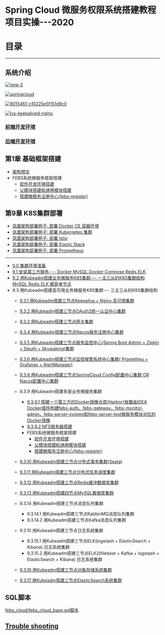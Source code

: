 


#  Spring Cloud 微服务权限系统搭建教程项目实操---2020
                         
# 目录

---

## 系统介绍



<a href="https://ibb.co/mzZjbgr"><img src="https://i.ibb.co/pXV7b56/new-2.png" alt="new-2" border="0"></a>

<a href="https://ibb.co/51YtVKL"><img src="https://i.ibb.co/fX8B7DH/springcloud.png" alt="springcloud" border="0"></a>

<a href="https://ibb.co/HGq3CDP"><img src="https://i.ibb.co/mh4g0Cy/8015461-c10225e5f151d9c0.webp" alt="8015461-c10225e5f151d9c0" border="0"></a>

<a href="https://ibb.co/7VhTp2H"><img src="https://i.ibb.co/K7nQsFY/lvs-keepalived-nginx.png" alt="lvs-keepalived-nginx" border="0"></a>


### [前端开发环境](https://github.com/stevenli91748/DEMO/blob/master/Spring%20Cloud%20%E5%BE%AE%E6%9C%8D%E5%8A%A1%E6%9D%83%E9%99%90%E7%B3%BB%E7%BB%9F%E6%90%AD%E5%BB%BA%E6%95%99%E7%A8%8B%E9%A1%B9%E7%9B%AE%E5%AE%9E%E6%93%8D---2020/%E5%89%8D%E7%AB%AF%E5%BC%80%E5%8F%91%E7%8E%AF%E5%A2%83/README.md)

### [后端开发环境](https://github.com/stevenli91748/DEMO/blob/master/Spring%20Cloud%20%E5%BE%AE%E6%9C%8D%E5%8A%A1%E6%9D%83%E9%99%90%E7%B3%BB%E7%BB%9F%E6%90%AD%E5%BB%BA%E6%95%99%E7%A8%8B%E9%A1%B9%E7%9B%AE%E5%AE%9E%E6%93%8D---2020/%E5%90%8E%E7%AB%AF%E5%BC%80%E5%8F%91%E7%8E%AF%E5%A2%83/README.md)

     



## 第1章 基础框架搭建
   * [架构预览](https://github.com/stevenli91748/DEMO/blob/master/Spring%20Cloud%20%E5%BE%AE%E6%9C%8D%E5%8A%A1%E6%9D%83%E9%99%90%E7%B3%BB%E7%BB%9F%E6%90%AD%E5%BB%BA%E6%95%99%E7%A8%8B%E9%A1%B9%E7%9B%AE%E5%AE%9E%E6%93%8D---2020/%E7%AC%AC1%E7%AB%A0%20%E5%9F%BA%E7%A1%80%E6%A1%86%E6%9E%B6%E6%90%AD%E5%BB%BA/%E6%9E%B6%E6%9E%84%E9%A2%84%E8%A7%88.md)
   * FEBS系统微服务框架搭建
     * [软件开发环境搭建](https://github.com/stevenli91748/DEMO/blob/master/Spring%20Cloud%20%E5%BE%AE%E6%9C%8D%E5%8A%A1%E6%9D%83%E9%99%90%E7%B3%BB%E7%BB%9F%E6%90%AD%E5%BB%BA%E6%95%99%E7%A8%8B%E9%A1%B9%E7%9B%AE%E5%AE%9E%E6%93%8D---2020/%E8%BD%AF%E4%BB%B6%E5%BC%80%E5%8F%91%E7%8E%AF%E5%A2%83%E6%90%AD%E5%BB%BA/README.md)
     * [父模块搭建和通用模块搭建](https://github.com/stevenli91748/DEMO/blob/master/Spring%20Cloud%20%E5%BE%AE%E6%9C%8D%E5%8A%A1%E6%9D%83%E9%99%90%E7%B3%BB%E7%BB%9F%E6%90%AD%E5%BB%BA%E6%95%99%E7%A8%8B%E9%A1%B9%E7%9B%AE%E5%AE%9E%E6%93%8D---2020/%E7%AC%AC1%E7%AB%A0%20%E5%9F%BA%E7%A1%80%E6%A1%86%E6%9E%B6%E6%90%AD%E5%BB%BA/%E7%88%B6%E6%A8%A1%E5%9D%97%E6%90%AD%E5%BB%BA%E5%92%8C%E9%80%9A%E7%94%A8%E6%A8%A1%E5%9D%97%E6%90%AD%E5%BB%BA.md)
     * [搭建微服务注册中心(febs-register)](https://github.com/stevenli91748/DEMO/blob/master/Spring%20Cloud%20%E5%BE%AE%E6%9C%8D%E5%8A%A1%E6%9D%83%E9%99%90%E7%B3%BB%E7%BB%9F%E6%90%AD%E5%BB%BA%E6%95%99%E7%A8%8B%E9%A1%B9%E7%9B%AE%E5%AE%9E%E6%93%8D---2020/%E7%AC%AC1%E7%AB%A0%20%E5%9F%BA%E7%A1%80%E6%A1%86%E6%9E%B6%E6%90%AD%E5%BB%BA/%E6%90%AD%E5%BB%BA%E5%BE%AE%E6%9C%8D%E5%8A%A1%E6%B3%A8%E5%86%8C%E4%B8%AD%E5%BF%83(febs-register).md)
## 第9章 K8S集群部署
   * [凤凰架构部署例子: 部署 Docker CE 容器环境 ](https://icyfenix.cn/appendix/deployment-env-setup/setup-docker.html)
   * [凤凰架构部署例子: 部署 Kubernetes 集群](https://icyfenix.cn/appendix/deployment-env-setup/setup-kubernetes/)
   * [凤凰架构部署例子: 部署 Istio](https://icyfenix.cn/appendix/istio.html)
   * [凤凰架构部署例子: 部署 Elastic Stack](https://icyfenix.cn/appendix/operation-env-setup/elk-setup.html)
   * [凤凰架构部署例子: 部署 Prometheus](https://icyfenix.cn/appendix/operation-env-setup/prometheus-setup.html)

---

   * [9.0 集群环境准备](https://github.com/stevenli91748/DEMO/blob/master/Spring%20Cloud%20%E5%BE%AE%E6%9C%8D%E5%8A%A1%E6%9D%83%E9%99%90%E7%B3%BB%E7%BB%9F%E6%90%AD%E5%BB%BA%E6%95%99%E7%A8%8B%E9%A1%B9%E7%9B%AE%E5%AE%9E%E6%93%8D---2020/%E7%AC%AC%E4%B9%9D%E7%AB%A0%20K8S%E9%9B%86%E7%BE%A4%E9%83%A8%E7%BD%B2/9.1%20%E9%9B%86%E7%BE%A4%E7%8E%AF%E5%A2%83%E5%87%86%E5%A4%87.md)
   * [9.1 安装第三方服务 --- Docker MySQL Docker Compose Redis ELK](https://github.com/stevenli91748/DEMO/blob/master/Spring%20Cloud%20%E5%BE%AE%E6%9C%8D%E5%8A%A1%E6%9D%83%E9%99%90%E7%B3%BB%E7%BB%9F%E6%90%AD%E5%BB%BA%E6%95%99%E7%A8%8B%E9%A1%B9%E7%9B%AE%E5%AE%9E%E6%93%8D---2020/%E7%AC%AC%E4%B9%9D%E7%AB%A0%20K8S%E9%9B%86%E7%BE%A4%E9%83%A8%E7%BD%B2/9.2%20%E5%AE%89%E8%A3%85%E7%AC%AC%E4%B8%89%E6%96%B9%E6%9C%8D%E5%8A%A1.md)
   * [9.2 用Kubeadm搭建业务微服务K8S集群--- 一主三从的K8S集群结构 MySQL Redis ELK 都是单节点](https://github.com/stevenli91748/DEMO/blob/master/Spring%20Cloud%20%E5%BE%AE%E6%9C%8D%E5%8A%A1%E6%9D%83%E9%99%90%E7%B3%BB%E7%BB%9F%E6%90%AD%E5%BB%BA%E6%95%99%E7%A8%8B%E9%A1%B9%E7%9B%AE%E5%AE%9E%E6%93%8D---2020/%E7%AC%AC%E4%B9%9D%E7%AB%A0%20K8S%E9%9B%86%E7%BE%A4%E9%83%A8%E7%BD%B2/9.3%20%E7%94%A8Kubeadm%E6%90%AD%E5%BB%BAK8S%E9%9B%86%E7%BE%A4.md) 
   * 9.3 用Kubeadm搭建高可用业务微服务K8S集群--- 三主三从的K8S集群结构
     * [9.3.1 用Kubeadm搭建三节点Keepaliva + Nginx 高可用集群](https://github.com/stevenli91748/DEMO/blob/master/Spring%20Cloud%20%E5%BE%AE%E6%9C%8D%E5%8A%A1%E6%9D%83%E9%99%90%E7%B3%BB%E7%BB%9F%E6%90%AD%E5%BB%BA%E6%95%99%E7%A8%8B%E9%A1%B9%E7%9B%AE%E5%AE%9E%E6%93%8D---2020/%E7%AC%AC%E4%B9%9D%E7%AB%A0%20K8S%E9%9B%86%E7%BE%A4%E9%83%A8%E7%BD%B2/9.4%20%E7%94%A8Kubeadm%E6%90%AD%E5%BB%BA%E4%B8%9A%E5%8A%A1%E5%BE%AE%E6%9C%8D%E5%8A%A1K8S%E9%9B%86%E7%BE%A4---%20%E4%B8%89%E4%B8%BB%E4%B8%89%E4%BB%8E%E7%9A%84K8S%E9%9B%86%E7%BE%A4%E7%BB%93%E6%9E%84.md)
     * [9.3.2 用Kubeadm搭建三节点OAuth2统一认证中心集群](https://github.com/stevenli91748/DEMO/blob/master/Spring%20Cloud%20%E5%BE%AE%E6%9C%8D%E5%8A%A1%E6%9D%83%E9%99%90%E7%B3%BB%E7%BB%9F%E6%90%AD%E5%BB%BA%E6%95%99%E7%A8%8B%E9%A1%B9%E7%9B%AE%E5%AE%9E%E6%93%8D---2020/%E7%AC%AC%E4%B9%9D%E7%AB%A0%20K8S%E9%9B%86%E7%BE%A4%E9%83%A8%E7%BD%B2/%E7%94%A8Kubeadm%E6%90%AD%E5%BB%BA%E4%B8%89%E8%8A%82%E7%82%B9OAuth2%E7%BB%9F%E4%B8%80%E8%AE%A4%E8%AF%81%E4%B8%AD%E5%BF%83%E9%9B%86%E7%BE%A4.md)
     * [9.3.3 用Kubeadm搭建三节点网关集群](https://github.com/stevenli91748/DEMO/blob/master/Spring%20Cloud%20%E5%BE%AE%E6%9C%8D%E5%8A%A1%E6%9D%83%E9%99%90%E7%B3%BB%E7%BB%9F%E6%90%AD%E5%BB%BA%E6%95%99%E7%A8%8B%E9%A1%B9%E7%9B%AE%E5%AE%9E%E6%93%8D---2020/%E7%AC%AC%E4%B9%9D%E7%AB%A0%20K8S%E9%9B%86%E7%BE%A4%E9%83%A8%E7%BD%B2/%E7%94%A8Kubeadm%E6%90%AD%E5%BB%BA%E4%B8%89%E8%8A%82%E7%82%B9%E7%BD%91%E5%85%B3%E9%9B%86%E7%BE%A4.md)
     * [9.3.4 用Kubeadm搭建三节点Nacos服务注册中心集群](https://github.com/stevenli91748/DEMO/blob/master/Spring%20Cloud%20%E5%BE%AE%E6%9C%8D%E5%8A%A1%E6%9D%83%E9%99%90%E7%B3%BB%E7%BB%9F%E6%90%AD%E5%BB%BA%E6%95%99%E7%A8%8B%E9%A1%B9%E7%9B%AE%E5%AE%9E%E6%93%8D---2020/%E7%AC%AC%E4%B9%9D%E7%AB%A0%20K8S%E9%9B%86%E7%BE%A4%E9%83%A8%E7%BD%B2/%E7%94%A8Kubeadm%E6%90%AD%E5%BB%BA%E4%B8%89%E8%8A%82%E7%82%B9Nacos%E6%9C%8D%E5%8A%A1%E6%B3%A8%E5%86%8C%E4%B8%AD%E5%BF%83%E9%9B%86%E7%BE%A4.md)
     * [9.3.5 用Kubeadm搭建三节点服务监控中心(Spring Boot Admin + Zipkin + Sleuth + Skywaking)集群](https://github.com/stevenli91748/DEMO/blob/master/Spring%20Cloud%20%E5%BE%AE%E6%9C%8D%E5%8A%A1%E6%9D%83%E9%99%90%E7%B3%BB%E7%BB%9F%E6%90%AD%E5%BB%BA%E6%95%99%E7%A8%8B%E9%A1%B9%E7%9B%AE%E5%AE%9E%E6%93%8D---2020/%E7%AC%AC%E4%B9%9D%E7%AB%A0%20K8S%E9%9B%86%E7%BE%A4%E9%83%A8%E7%BD%B2/%E7%94%A8Kubeadm%E6%90%AD%E5%BB%BA%E4%B8%89%E8%8A%82%E7%82%B9%E6%9C%8D%E5%8A%A1%E7%9B%91%E6%8E%A7%E4%B8%AD%E5%BF%83(Spring%20Boot%20Admin%20%2B%20Zipkin%20%2B%20Sleuth%20%2B%20Skywaking)%E9%9B%86%E7%BE%A4.md)
     * [9.3.6 用Kubeadm搭建三节点监控报警系统中心集群( Prometheu + Grafanas + AlertManager)](https://github.com/stevenli91748/DEMO/blob/master/Spring%20Cloud%20%E5%BE%AE%E6%9C%8D%E5%8A%A1%E6%9D%83%E9%99%90%E7%B3%BB%E7%BB%9F%E6%90%AD%E5%BB%BA%E6%95%99%E7%A8%8B%E9%A1%B9%E7%9B%AE%E5%AE%9E%E6%93%8D---2020/%E7%AC%AC%E4%B9%9D%E7%AB%A0%20K8S%E9%9B%86%E7%BE%A4%E9%83%A8%E7%BD%B2/%E7%94%A8Kubeadm%E6%90%AD%E5%BB%BA%E4%B8%89%E8%8A%82%E7%82%B9%E7%9B%91%E6%8E%A7%E6%8A%A5%E8%AD%A6%E7%B3%BB%E7%BB%9F%E4%B8%AD%E5%BF%83%E9%9B%86%E7%BE%A4(%20Prometheu%20%2B%20Grafanas%20%2B%20AlertManager).md)
     * [9.3.8 用Kubeadm搭建三节点SpringCloud Config配置中心集群 OR Nacos配置中心集群](https://github.com/stevenli91748/DEMO/blob/master/Spring%20Cloud%20%E5%BE%AE%E6%9C%8D%E5%8A%A1%E6%9D%83%E9%99%90%E7%B3%BB%E7%BB%9F%E6%90%AD%E5%BB%BA%E6%95%99%E7%A8%8B%E9%A1%B9%E7%9B%AE%E5%AE%9E%E6%93%8D---2020/%E7%AC%AC%E4%B9%9D%E7%AB%A0%20K8S%E9%9B%86%E7%BE%A4%E9%83%A8%E7%BD%B2/%E7%94%A8Kubeadm%E6%90%AD%E5%BB%BA%E4%B8%89%E8%8A%82%E7%82%B9SpringCloud%20Config%E9%85%8D%E7%BD%AE%E4%B8%AD%E5%BF%83%E9%9B%86%E7%BE%A4%20OR%20Nacos%E9%85%8D%E7%BD%AE%E4%B8%AD%E5%BF%83%E9%9B%86%E7%BE%A4.md)
     * 9.3.9 用Kubeadm搭建多层业务微服务集群
       * [9.3.9.1 搭建一个第三方的Docker镜像仓库(Harbor)放置由IDEA Docker插件构建febs-auth、febs-gateway、febs-monitor-admin、febs-server-system和febs-server-test微服务模块对应的Docker镜像](https://github.com/stevenli91748/DEMO/blob/master/Spring%20Cloud%20%E5%BE%AE%E6%9C%8D%E5%8A%A1%E6%9D%83%E9%99%90%E7%B3%BB%E7%BB%9F%E6%90%AD%E5%BB%BA%E6%95%99%E7%A8%8B%E9%A1%B9%E7%9B%AE%E5%AE%9E%E6%93%8D---2020/%E7%AC%AC%E4%B9%9D%E7%AB%A0%20K8S%E9%9B%86%E7%BE%A4%E9%83%A8%E7%BD%B2/9.5%20%E6%90%AD%E5%BB%BA%E4%B8%80%E4%B8%AA%E7%AC%AC%E4%B8%89%E6%96%B9%E7%9A%84Docker%E9%95%9C%E5%83%8F%E4%BB%93%E5%BA%93.md)      
       * [9.3.9.2 NFS服务器搭建](https://github.com/stevenli91748/DEMO/blob/master/Spring%20Cloud%20%E5%BE%AE%E6%9C%8D%E5%8A%A1%E6%9D%83%E9%99%90%E7%B3%BB%E7%BB%9F%E6%90%AD%E5%BB%BA%E6%95%99%E7%A8%8B%E9%A1%B9%E7%9B%AE%E5%AE%9E%E6%93%8D---2020/%E7%AC%AC%E4%B9%9D%E7%AB%A0%20K8S%E9%9B%86%E7%BE%A4%E9%83%A8%E7%BD%B2/9.6%20NFS%E6%9C%8D%E5%8A%A1%E5%99%A8%E6%90%AD%E5%BB%BA.md) 
       * FEBS系统微服务框架搭建
         * [软件开发环境搭建](https://github.com/stevenli91748/DEMO/blob/master/Spring%20Cloud%20%E5%BE%AE%E6%9C%8D%E5%8A%A1%E6%9D%83%E9%99%90%E7%B3%BB%E7%BB%9F%E6%90%AD%E5%BB%BA%E6%95%99%E7%A8%8B%E9%A1%B9%E7%9B%AE%E5%AE%9E%E6%93%8D---2020/%E8%BD%AF%E4%BB%B6%E5%BC%80%E5%8F%91%E7%8E%AF%E5%A2%83%E6%90%AD%E5%BB%BA/README.md)
         * [父模块搭建和通用模块搭建](https://github.com/stevenli91748/DEMO/blob/master/Spring%20Cloud%20%E5%BE%AE%E6%9C%8D%E5%8A%A1%E6%9D%83%E9%99%90%E7%B3%BB%E7%BB%9F%E6%90%AD%E5%BB%BA%E6%95%99%E7%A8%8B%E9%A1%B9%E7%9B%AE%E5%AE%9E%E6%93%8D---2020/%E7%AC%AC1%E7%AB%A0%20%E5%9F%BA%E7%A1%80%E6%A1%86%E6%9E%B6%E6%90%AD%E5%BB%BA/%E7%88%B6%E6%A8%A1%E5%9D%97%E6%90%AD%E5%BB%BA%E5%92%8C%E9%80%9A%E7%94%A8%E6%A8%A1%E5%9D%97%E6%90%AD%E5%BB%BA.md)
         * [搭建微服务注册中心(febs-register)](https://github.com/stevenli91748/DEMO/blob/master/Spring%20Cloud%20%E5%BE%AE%E6%9C%8D%E5%8A%A1%E6%9D%83%E9%99%90%E7%B3%BB%E7%BB%9F%E6%90%AD%E5%BB%BA%E6%95%99%E7%A8%8B%E9%A1%B9%E7%9B%AE%E5%AE%9E%E6%93%8D---2020/%E7%AC%AC1%E7%AB%A0%20%E5%9F%BA%E7%A1%80%E6%A1%86%E6%9E%B6%E6%90%AD%E5%BB%BA/%E6%90%AD%E5%BB%BA%E5%BE%AE%E6%9C%8D%E5%8A%A1%E6%B3%A8%E5%86%8C%E4%B8%AD%E5%BF%83(febs-register).md)
 
     * [9.3.10 用Kubeadm搭建三节点分布式事务集群(Seata)](https://github.com/stevenli91748/DEMO/blob/master/Spring%20Cloud%20%E5%BE%AE%E6%9C%8D%E5%8A%A1%E6%9D%83%E9%99%90%E7%B3%BB%E7%BB%9F%E6%90%AD%E5%BB%BA%E6%95%99%E7%A8%8B%E9%A1%B9%E7%9B%AE%E5%AE%9E%E6%93%8D---2020/%E7%AC%AC%E4%B9%9D%E7%AB%A0%20K8S%E9%9B%86%E7%BE%A4%E9%83%A8%E7%BD%B2/%E7%94%A8Kubeadm%E6%90%AD%E5%BB%BA%E4%B8%89%E8%8A%82%E7%82%B9%E5%88%86%E5%B8%83%E5%BC%8F%E4%BA%8B%E5%8A%A1%E9%9B%86%E7%BE%A4(Seata).md)
     * [9.3.11 用Kubeadm搭建三节点分布式任务调度集群](https://github.com/stevenli91748/DEMO/blob/master/Spring%20Cloud%20%E5%BE%AE%E6%9C%8D%E5%8A%A1%E6%9D%83%E9%99%90%E7%B3%BB%E7%BB%9F%E6%90%AD%E5%BB%BA%E6%95%99%E7%A8%8B%E9%A1%B9%E7%9B%AE%E5%AE%9E%E6%93%8D---2020/%E7%AC%AC%E4%B9%9D%E7%AB%A0%20K8S%E9%9B%86%E7%BE%A4%E9%83%A8%E7%BD%B2/%E7%94%A8Kubeadm%E6%90%AD%E5%BB%BA%E4%B8%89%E8%8A%82%E7%82%B9%E5%88%86%E5%B8%83%E5%BC%8F%E4%BB%BB%E5%8A%A1%E8%B0%83%E5%BA%A6%E9%9B%86%E7%BE%A4.md)
     * [9.3.12 用Kubeadm搭建三节点Redis缓冲数据库集群](https://github.com/stevenli91748/DEMO/blob/master/Spring%20Cloud%20%E5%BE%AE%E6%9C%8D%E5%8A%A1%E6%9D%83%E9%99%90%E7%B3%BB%E7%BB%9F%E6%90%AD%E5%BB%BA%E6%95%99%E7%A8%8B%E9%A1%B9%E7%9B%AE%E5%AE%9E%E6%93%8D---2020/%E7%AC%AC%E4%B9%9D%E7%AB%A0%20K8S%E9%9B%86%E7%BE%A4%E9%83%A8%E7%BD%B2/%E7%94%A8Kubeadm%E6%90%AD%E5%BB%BA%E4%B8%89%E8%8A%82%E7%82%B9Redis%E7%BC%93%E5%86%B2%E6%95%B0%E6%8D%AE%E5%BA%93%E9%9B%86%E7%BE%A4.md)
     * [9.3.13 用Kubeadm搭建四节点MySQL数据库集群](https://github.com/stevenli91748/DEMO/blob/master/Spring%20Cloud%20%E5%BE%AE%E6%9C%8D%E5%8A%A1%E6%9D%83%E9%99%90%E7%B3%BB%E7%BB%9F%E6%90%AD%E5%BB%BA%E6%95%99%E7%A8%8B%E9%A1%B9%E7%9B%AE%E5%AE%9E%E6%93%8D---2020/%E7%AC%AC%E4%B9%9D%E7%AB%A0%20K8S%E9%9B%86%E7%BE%A4%E9%83%A8%E7%BD%B2/%E4%B8%89%E4%B8%BB%E4%B8%89%E4%BB%8E%E7%9A%84K8S%E9%9B%86%E7%BE%A4%E7%BB%93%E6%9E%84%E4%B9%8B%E5%85%8D%E5%AF%86%E7%99%BB%E5%BD%95.md)
     * 9.3.14 用Kubeadm搭建三节点消息队列集群
       * 9.3.14.1 用Kubeadm搭建三节点RabbinMQ消息队列集群
       * 9.3.14.2 用Kubeadm搭建三节点Kafka消息队列集群
     * 9.3.15 用Kubeadm搭建三节点日志系统集群
       * 9.3.15.1 用Kubeadm搭建三节点ELK(logstash + ElasticSearch + Kibana) 日志系统集群 
       * 9.3.15.2 用Kubeadm搭建三节点ELK2(filebeat + Kafka + logstash + ElasticSearch + Kibana) 日志系统集群 
     * [9.3.16 用Kubeadm搭建三节点对象存储系统集群](https://github.com/stevenli91748/DEMO/blob/master/Spring%20Cloud%20%E5%BE%AE%E6%9C%8D%E5%8A%A1%E6%9D%83%E9%99%90%E7%B3%BB%E7%BB%9F%E6%90%AD%E5%BB%BA%E6%95%99%E7%A8%8B%E9%A1%B9%E7%9B%AE%E5%AE%9E%E6%93%8D---2020/%E7%AC%AC%E4%B9%9D%E7%AB%A0%20K8S%E9%9B%86%E7%BE%A4%E9%83%A8%E7%BD%B2/%E7%94%A8Kubeadm%E6%90%AD%E5%BB%BA%E4%B8%89%E8%8A%82%E7%82%B9%E5%AF%B9%E8%B1%A1%E5%AD%98%E5%82%A8%E7%B3%BB%E7%BB%9F%E9%9B%86%E7%BE%A4.md)
     * [9.3.17 用Kubeadm搭建三节点ElasticSearch系统集群](https://github.com/stevenli91748/DEMO/blob/master/Spring%20Cloud%20%E5%BE%AE%E6%9C%8D%E5%8A%A1%E6%9D%83%E9%99%90%E7%B3%BB%E7%BB%9F%E6%90%AD%E5%BB%BA%E6%95%99%E7%A8%8B%E9%A1%B9%E7%9B%AE%E5%AE%9E%E6%93%8D---2020/%E7%AC%AC%E4%B9%9D%E7%AB%A0%20K8S%E9%9B%86%E7%BE%A4%E9%83%A8%E7%BD%B2/%E7%94%A8Kubeadm%E6%90%AD%E5%BB%BA%E4%B8%89%E8%8A%82%E7%82%B9ElasticSearch%E7%B3%BB%E7%BB%9F%E9%9B%86%E7%BE%A4.md)
   

## SQL脚本

[febs_cloud/febs_cloud_base.sql脚本](https://github.com/stevenli91748/DEMO/blob/master/Spring%20Cloud%20%E5%BE%AE%E6%9C%8D%E5%8A%A1%E6%9D%83%E9%99%90%E7%B3%BB%E7%BB%9F%E6%90%AD%E5%BB%BA%E6%95%99%E7%A8%8B%E9%A1%B9%E7%9B%AE%E5%AE%9E%E6%93%8D---2020/SQL%E8%84%9A%E6%9C%AC/Febs_Cloud/febs_cloud_base.sql)

## [Trouble shooting](https://github.com/stevenli91748/DEMO/blob/master/Spring%20Cloud%20%E5%BE%AE%E6%9C%8D%E5%8A%A1%E6%9D%83%E9%99%90%E7%B3%BB%E7%BB%9F%E6%90%AD%E5%BB%BA%E6%95%99%E7%A8%8B%E9%A1%B9%E7%9B%AE%E5%AE%9E%E6%93%8D---2020/Trouble%20shooting/README.md)

